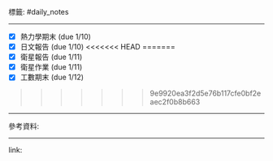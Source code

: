 標籤: #daily_notes 

---

- [x] 熱力學期末 (due 1/10)
- [x] 日文報告 (due 1/10)
<<<<<<< HEAD
=======
- [x] 衛星報告 (due 1/11)
- [x] 衛星作業 (due 1/11)
- [x] 工數期末 (due 1/12)
>>>>>>> 9e9920ea3f2d5e76b117cfe0bf2eaec2f0b8b663

---

參考資料:



---

link:

